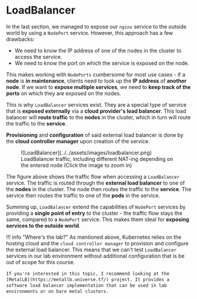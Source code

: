 # LoadBalancer

In the last section, we managed to expose our `nginx` service to the outside world by using a `NodePort` service. However, this approach has a few drawbacks:

-  We need to know the IP address of one of the nodes in the cluster to access the service.
-  We need to know the port on which the service is exposed on the node.

This makes working with `NodePorts` cumbersome for most use cases - if a **node** is **in maintenance**, clients need to look up the **IP address** of **another node**. If we want to **expose multiple services**, we need to **keep track of the ports** on which they are exposed on the nodes.

This is why `LoadBalancer` services exist. They are a special type of service that is **exposed externally** via a **cloud provider's load balancer**. This load balancer will **route traffic** to the **nodes** in the cluster, which in turn will route the traffic to the **service**.

**Provisioning** and **configuration** of said external load balancer is done by the **cloud controller manager** upon creation of the service.

<figure markdown>
  ![LoadBalancer](../../assets/images/loadbalancer.png)
  <figcaption>LoadBalancer traffic, including different NAT-ing depending on the entered node (Click the image to zoom in)</figcaption>
</figure>

The figure above shows the traffic flow when accessing a `LoadBalancer` service. The traffic is routed through the **external load balancer** to one of the **nodes** in the cluster. The node then routes the traffic to the **service**. The service then routes the traffic to one of the **pods** in the service.

Summing up, `LoadBalancer` extend the capabilities of `NodePort` services by providing a **single point of entry** to the cluster - the traffic flow stays the same, compared to a `NodePort` service. This makes them ideal for **exposing services to the outside world**.

!!! info "Where's the lab?"
    As mentioned above, Kubernetes relies on the hosting cloud and the `cloud controller manager` to provision and configure the external load balancer. This means that we can't test `LoadBalancer` services in our lab environment without additional configuration that is be out of scope for this course.

    If you're interested in this topic, I recommend looking at the [MetalLB](https://metallb.universe.tf/) project. It provides a software load balancer implementation that can be used in lab environments or on bare metal clusters.
